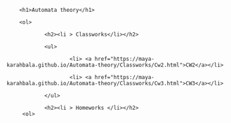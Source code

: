 
<html>
<head>
    <meta charset="UTF-8">
   
</head>

<body>

        <h1>Automata theory</h1>

        <ol>

                <h2><li > Classworks</li></h2>

                <ul>

                        <li> <a href="https://maya-karahbala.github.io/Automata-theory/Classworks/Cw2.html">CW2</a></li>

                        <li> <a href="https://maya-karahbala.github.io/Automata-theory/Classworks/Cw3.html">CW3</a></li>

                </ul>

                <h2><li > Homeworks </li></h2>
         <ol>
      

</body>

</html>


